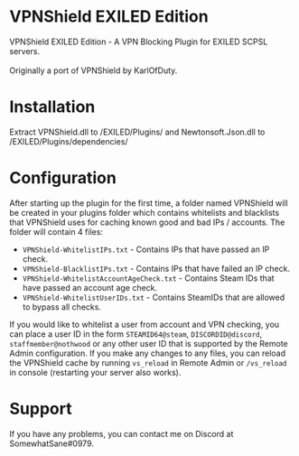 # VPNShield EXILED Edition
VPNShield EXILED Edition - A VPN Blocking Plugin for EXILED SCPSL servers.<br><br>
Originally a port of VPNShield by KarlOfDuty.

<h1>Installation</h1>
<p>Extract VPNShield.dll to /EXILED/Plugins/ and Newtonsoft.Json.dll to /EXILED/Plugins/dependencies/

<h1>Configuration</h1>
<p>After starting up the plugin for the first time, a folder named VPNShield will be created in your plugins folder which contains whitelists and blacklists that VPNShield uses for caching known good and bad IPs / accounts. The folder will contain 4 files:

- `VPNShield-WhitelistIPs.txt` - Contains IPs that have passed an IP check.
- `VPNShield-BlacklistIPs.txt` - Contains IPs that have failed an IP check.
- `VPNShield-WhitelistAccountAgeCheck.txt` - Contains Steam IDs that have passed an account age check.
- `VPNShield-WhitelistUserIDs.txt` - Contains SteamIDs that are allowed to bypass all checks.

If you would like to whitelist a user from account and VPN checking, you can place a user ID in the form `STEAMID64@steam`, `DISCORDID@discord`, `staffmember@nothwood` or any other user ID that is supported by the Remote Admin configuration. If you make any changes to any files, you can reload the VPNShield cache by running `vs_reload` in Remote Admin or `/vs_reload` in console (restarting your server also works).

<h1>Support</h1>
If you have any problems, you can contact me on Discord at SomewhatSane#0979.
